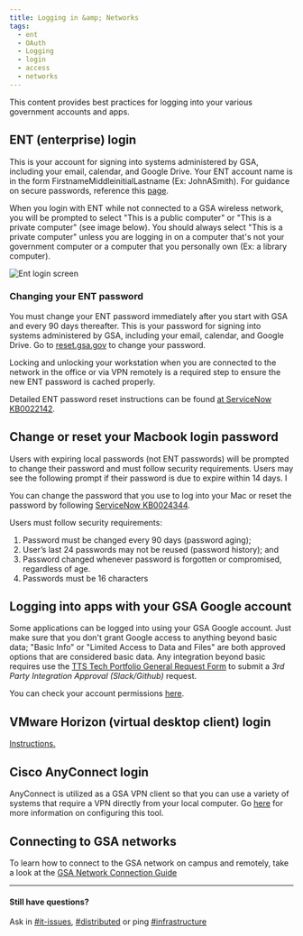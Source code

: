 ```yaml
---
title: Logging in &amp; Networks
tags:
  - ent
  - OAuth
  - Logging
  - login
  - access
  - networks
---
```


This content provides best practices for logging into your various government accounts and apps.

## ENT (enterprise) login

This is your account for signing into systems administered by GSA, including your email, calendar, and Google Drive. Your ENT account name is in the form FirstnameMiddleinitialLastname (Ex: JohnASmith). For guidance on secure passwords, reference this [page]({{site.baseurl}}/password-requirements).

When you login with ENT while not connected to a GSA wireless network, you will be prompted to select "This is a public computer" or "This is a private computer" (see image below). You should always select "This is a private computer" unless you are logging in on a computer that's not your government computer or a computer that you personally own (Ex: a library computer).

![Ent login screen]({{site.baseurl}}/images/ENTloginsmaller.png)

### Changing your ENT password

You must change your ENT password immediately after you start with GSA and every 90 days thereafter. This is your password for signing into systems administered by GSA, including your email, calendar, and Google Drive. Go to [reset.gsa.gov](https://reset.gsa.gov) to change your password.

Locking and unlocking your workstation when you are connected to the network in the office or via VPN remotely is a required step to ensure the new ENT password is cached properly.

Detailed ENT password reset instructions can be found [at ServiceNow KB0022142](https://gsa.servicenowservices.com/sp/?id=kb_article&sys_id=32d451afdbe3ea4458c2fd721f961903).

## Change or reset your Macbook login password

Users with expiring local passwords (not ENT passwords) will be prompted to change their password and must follow security requirements. Users may see the following prompt if their password is due to expire within 14 days. I

You can change the password that you use to log into your Mac or reset the password by following [ServiceNow KB0024344](https://gsa.servicenowservices.com/sp/?id=kb_article&sys_id=bd3133f7db78d300a54d72131f961906).

Users must follow security requirements:

1. Password must be changed every 90 days (password aging);
1. User’s last 24 passwords may not be reused (password history); and
1. Password changed whenever password is forgotten or compromised, regardless of age.
1. Passwords must be 16 characters

## Logging into apps with your GSA Google account

Some applications can be logged into using your GSA Google account. Just make sure that you don't grant Google access to anything beyond basic data; "Basic Info" or "Limited Access to Data and Files" are both approved options that are considered basic data. Any integration beyond basic requires use the [TTS Tech Portfolio General Request Form](https://forms.gle/wPrCXJqDgaksXRwV8) to submit a _3rd Party Integration Approval (Slack/Github)_ request.

You can check your account permissions [here](https://myaccount.google.com/permissions).

## VMware Horizon (virtual desktop client) login

[Instructions.]({{site.baseurl}}/vmware-horizon/)

## Cisco AnyConnect login

AnyConnect is utilized as a GSA VPN client so that you can use a variety of systems that require a VPN directly from your local computer. Go [here]({{site.baseurl}}/anyconnect) for more information on configuring this tool.

## Connecting to GSA networks

To learn how to connect to the GSA network on campus and remotely, take a look at the [GSA Network Connection Guide](https://docs.google.com/document/d/1nBNXt6Ov4KWmpz6y9rgKw93mxZucVsoYC4PFABTeIA4/edit#heading=h.6hzaqzho5cc3)

---

#### Still have questions?

Ask in [#it-issues](https://gsa-tts.slack.com/messages/questions/), [#distributed](https://gsa-tts.slack.com/messages/distributed/) or ping [#infrastructure](https://gsa-tts.slack.com/messages/infrastructure)
